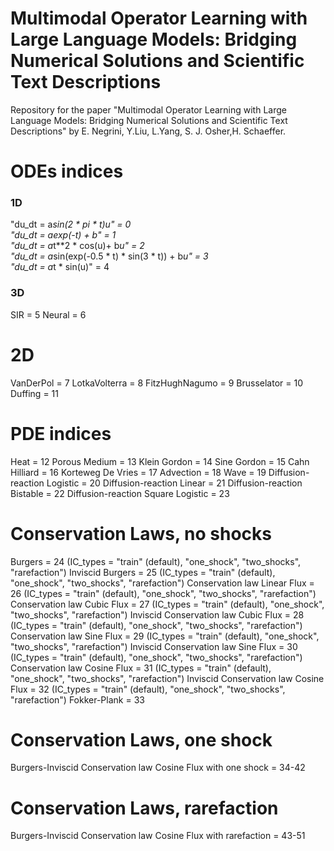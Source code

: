 # Multimodal Operator Learning with Large Language Models: Bridging Numerical Solutions and Scientific Text Descriptions
Repository for the paper "Multimodal Operator Learning with Large Language Models: Bridging Numerical Solutions and Scientific Text Descriptions" by E. Negrini, Y.Liu, L.Yang, S. J. Osher,H. Schaeffer. 

# ODEs indices
### 1D
 "du_dt = a*sin(2 * pi * t)*u" = 0  
 "du_dt = a*exp(-t) + b" = 1  
 "du_dt = a*t**2 * cos(u)+ b*u" = 2  
 "du_dt = a*sin(exp(-0.5 * t) * sin(3 * t)) + b*u" = 3  
 "du_dt = a*t * sin(u)" = 4  
### 3D
 SIR = 5
 Neural = 6
# 2D
 VanDerPol = 7
 LotkaVolterra = 8
 FitzHughNagumo = 9
 Brusselator = 10
 Duffing = 11

# PDE indices
 Heat = 12
 Porous Medium = 13
 Klein Gordon = 14
 Sine Gordon = 15
 Cahn Hilliard = 16
 Korteweg De Vries = 17
 Advection = 18
 Wave = 19
 Diffusion-reaction Logistic = 20
 Diffusion-reaction Linear = 21
 Diffusion-reaction Bistable = 22
 Diffusion-reaction Square Logistic = 23
 # Conservation Laws, no shocks
 Burgers = 24 (IC_types = "train" (default), "one_shock", "two_shocks", "rarefaction")
 Inviscid Burgers = 25 (IC_types = "train" (default), "one_shock", "two_shocks", "rarefaction")
 Conservation law Linear Flux = 26 (IC_types = "train" (default), "one_shock", "two_shocks", "rarefaction")
 Conservation law Cubic Flux = 27 (IC_types = "train" (default), "one_shock", "two_shocks", "rarefaction")
 Inviscid Conservation law Cubic Flux = 28 (IC_types = "train" (default), "one_shock", "two_shocks", "rarefaction")
 Conservation law Sine Flux = 29 (IC_types = "train" (default), "one_shock", "two_shocks", "rarefaction")
 Inviscid Conservation law Sine Flux = 30 (IC_types = "train" (default), "one_shock", "two_shocks", "rarefaction")
 Conservation law Cosine Flux = 31 (IC_types = "train" (default), "one_shock", "two_shocks", "rarefaction")
 Inviscid Conservation law Cosine Flux = 32 (IC_types = "train" (default), "one_shock", "two_shocks", "rarefaction")
 Fokker-Plank = 33
 # Conservation Laws, one shock
 Burgers-Inviscid Conservation law Cosine Flux with one shock = 34-42
 # Conservation Laws, rarefaction
 Burgers-Inviscid Conservation law Cosine Flux with rarefaction = 43-51
